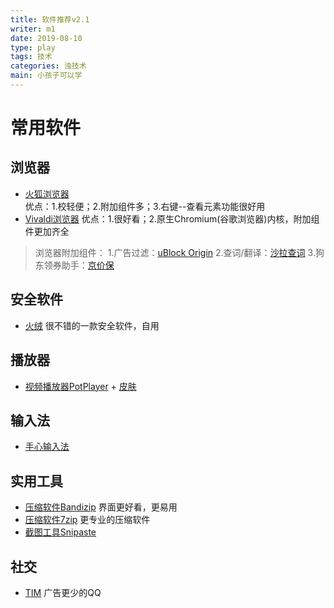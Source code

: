 ```yaml
---
title: 软件推荐v2.1
writer: m1
date: 2019-08-10
type: play
tags: 技术
categories: 浊技术
main: 小孩子可以学
---
```

# 常用软件
## 浏览器
* [火狐浏览器](https://www.mozilla.org/zh-CN/firefox/)  
    优点：1.校轻便；2.附加组件多；3.右键--查看元素功能很好用
* [Vivaldi浏览器](https://vivaldi.com/zh-hans/)
    优点：1.很好看；2.原生Chromium(谷歌浏览器)内核，附加组件更加齐全
> 浏览器附加组件：
> 1.广告过滤：[uBlock Origin](https://addons.mozilla.org/zh-CN/firefox/addon/ublock-origin/)
> 2.查词/翻译：[沙拉查词](https://saladict.crimx.com/)
> 3.狗东领券助手：[京价保](https://jjb.im/)

## 安全软件
* [火绒](https://www.huorong.cn/) 很不错的一款安全软件，自用

## 播放器
* [视频播放器PotPlayer](http://potplayer.daum.net/?lang=zh_CN) + [皮肤](http://ous0jv9wu.bkt.clouddn.com/modern_x_for_potplayer_update_by_illequal-d9a1sdy.zip)

## 输入法
* [手心输入法](http://www.xinshuru.com/)

## 实用工具
* [压缩软件Bandizip](https://www.bandisoft.com/bandizip/) 界面更好看，更易用
* [压缩软件7zip](https://sparanoid.com/lab/7z/) 更专业的压缩软件
* [截图工具Snipaste](https://zh.snipaste.com/)

## 社交
* [TIM](https://office.qq.com/) 广告更少的QQ


